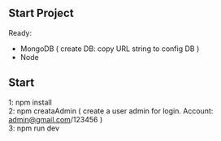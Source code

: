 ## Start Project
Ready:
- MongoDB ( create DB: copy URL string to config DB )
- Node

## Start 
1: npm install <br />
2: npm creataAdmin ( create a user admin for login. Account: admin@gmail.com/123456 ) <br />
3: npm run dev <br />

